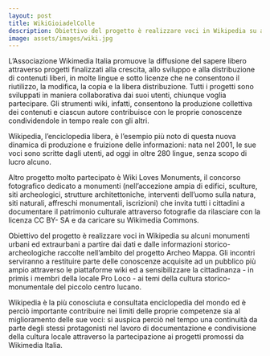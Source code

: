 ```yaml
---
layout: post
title: WikiGioiadelColle
description: Obiettivo del progetto è realizzare voci in Wikipedia su alcuni monumenti urbani ed extraurbani a partire dai dati e dalle informazioni storico-archeologiche raccolte nell’ambito del progetto Archeo Mappa
image: assets/images/wiki.jpg
---
```


L’Associazione Wikimedia Italia promuove la diffusione del sapere libero attraverso progetti finalizzati alla crescita, allo sviluppo e alla distribuzione di contenuti liberi, in molte lingue e sotto licenze che ne consentono il riutilizzo, la modifica, la copia e la libera distribuzione. Tutti i progetti sono sviluppati in maniera collaborativa dai suoi utenti, chiunque voglia partecipare. Gli strumenti wiki, infatti, consentono la produzione collettiva dei contenuti e ciascun autore contribuisce con le proprie conoscenze condividendole in tempo reale con gli altri.

Wikipedia, l’enciclopedia libera, è l’esempio più noto di questa nuova dinamica di produzione e fruizione delle informazioni: nata nel 2001, le sue voci sono scritte dagli utenti, ad oggi in oltre 280 lingue, senza scopo di lucro alcuno.

Altro progetto molto partecipato è Wiki Loves Monuments, il concorso fotografico dedicato a monumenti (nell’accezione ampia di edifici, sculture, siti archeologici, strutture architettoniche, interventi dell’uomo sulla natura, siti naturali, affreschi monumentali, iscrizioni) che invita tutti i cittadini a documentare il patrimonio culturale attraverso fotografie da rilasciare con la licenza CC BY- SA e da caricare su Wikimedia Commons.

Obiettivo del progetto è realizzare voci in Wikipedia su alcuni monumenti urbani ed extraurbani a partire dai dati e dalle informazioni storico-archeologiche raccolte nell’ambito del progetto Archeo Mappa.  Gli incontri serviranno a restituire parte delle conoscenze acquisite ad un pubblico più ampio attraverso le piattaforme wiki ed a sensibilizzare la cittadinanza - in primis i membri della locale Pro Loco - ai temi della cultura storico-monumentale del piccolo centro lucano.

Wikipedia è la più conosciuta e consultata enciclopedia del mondo ed è perciò importante contribuire nei limiti delle proprie competenze sia al miglioramento delle sue voci: si auspica perciò nel tempo una continuità da parte degli stessi protagonisti nel lavoro di documentazione e condivisione della cultura locale attraverso la partecipazione ai progetti promossi da Wikimedia Italia.